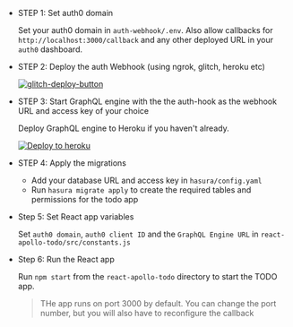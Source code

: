 * STEP 1: Set auth0 domain

  Set your auth0 domain in `auth-webhook/.env`.
  Also allow callbacks for `http://localhost:3000/callback` and any other deployed URL in your `auth0` dashboard.

* STEP 2: Deploy the auth Webhook (using ngrok, glitch, heroku etc)

  [![glitch-deploy-button](https://raw.githubusercontent.com/hasura/sample-auth-webhook/master/assets/deploy-glitch.png)](https://glitch.com/edit/#!/thundering-brick)

* STEP 3: Start GraphQL engine with the the auth-hook as the webhook URL and access key of your choice

  Deploy GraphQL engine to Heroku if you haven't already.

  [![Deploy to heroku](https://www.herokucdn.com/deploy/button.svg)](https://heroku.com/deploy?template=https://github.com/hasura/graphql-engine-heroku)

* STEP 4: Apply the migrations

  - Add your database URL and access key in `hasura/config.yaml`
  - Run `hasura migrate apply` to create the required tables and permissions for the todo app

* Step 5: Set React app variables

  Set `auth0 domain`, `auth0 client ID` and the `GraphQL Engine URL` in `react-apollo-todo/src/constants.js`

* Step 6: Run the React app

  Run `npm start` from the `react-apollo-todo` directory to start the TODO app.
  > THe app runs on port 3000 by default. You can change the port number, but you will also have to reconfigure the callback
